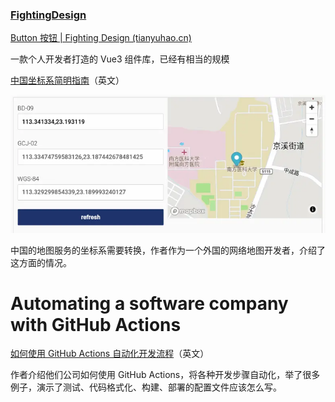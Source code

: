 ### [FightingDesign](https://github.com/FightingDesign/fighting-design)

[Button 按钮 | Fighting Design (tianyuhao.cn)](https://fighting.tianyuhao.cn/components/button.html)

一款个人开发者打造的 Vue3 组件库，已经有相当的规模



[中国坐标系简明指南](https://abstractkitchen.com/blog/a-short-guide-to-chinese-coordinate-system/)（英文）

![img](./imgs/bg2022080704.webp)

中国的地图服务的坐标系需要转换，作者作为一个外国的网络地图开发者，介绍了这方面的情况。



# Automating a software company with GitHub Actions

[如何使用 GitHub Actions 自动化开发流程](https://posthog.com/blog/automating-a-software-company-with-github-actions)（英文）

作者介绍他们公司如何使用 GitHub Actions，将各种开发步骤自动化，举了很多例子，演示了测试、代码格式化、构建、部署的配置文件应该怎么写。
